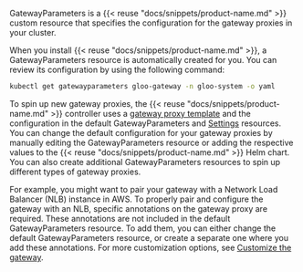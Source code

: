 GatewayParameters is a {{< reuse "docs/snippets/product-name.md" >}} custom resource that specifies the configuration for the gateway proxies in your cluster. 

When you install {{< reuse "docs/snippets/product-name.md" >}}, a GatewayParameters resource is automatically created for you. You can review its configuration by using the following command:  
```sh
kubectl get gatewayparameters gloo-gateway -n gloo-system -o yaml  
```

To spin up new gateway proxies, the {{< reuse "docs/snippets/product-name.md" >}} controller uses a [gateway proxy template](#gatewayproxytemplate) and the configuration in the default GatewayParameters and [Settings](#settings) resources. You can change the default configuration for your gateway proxies by manually editing the GatewayParameters resource or adding the respective values to the {{< reuse "docs/snippets/product-name.md" >}} Helm chart. You can also create additional GatewayParameters resources to spin up different types of gateway proxies.

For example, you might want to pair your gateway with a Network Load Balancer (NLB) instance in AWS. To properly pair and configure the gateway with an NLB, specific annotations on the gateway proxy are required. These annotations are not included in the default GatewayParameters resource. To add them, you can either change the default GatewayParameters resource, or create a separate one where you add these annotations. For more customization options, see [Customize the gateway](/setup/customize/).
